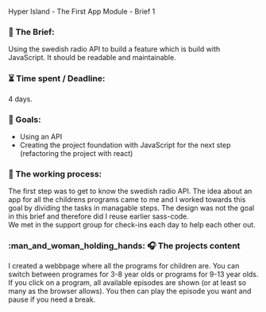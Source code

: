 Hyper Island - The First App Module - Brief 1

### 📂 The Brief:
Using the swedish radio API to build a feature which is build with JavaScript. It should be readable and maintainable. 

### ⏳ Time spent / Deadline:
4 days.

### 🎯 Goals:
<ul>
<li>Using an API</li>
<li>Creating the project foundation with JavaScript for the next step (refactoring the project with react)</li>
</ul>

### 🦾 The working process:
 The first step was to get to know the swedish radio API. 
 The idea about an app for all the childrens programs came to me and I worked towards this goal by dividing the tasks in managable steps.
 The design was not the goal in this brief and therefore did I reuse earlier sass-code.   
 We met in the support group for check-ins each day to help each other out.

### :man_and_woman_holding_hands: :headphones: The projects content
I created a webbpage where all the programs for children are. You can switch between programes for 3-8 year olds or programs for 9-13 year olds. 
If you click on a program, all available episodes are shown (or at least so many as the browser allows).
You then can play the episode you want and pause if you need a break. 
